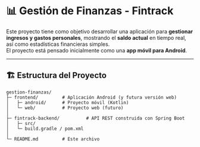 # 📊 Gestión de Finanzas - Fintrack

Este proyecto tiene como objetivo desarrollar una aplicación para **gestionar ingresos y gastos personales**, mostrando el **saldo actual** en tiempo real, así como estadísticas financieras simples.  
El proyecto está pensado inicialmente como una **app móvil para Android**.

---

## 🏗️ Estructura del Proyecto

```plaintext
gestion-finanzas/
├─ frontend/         # Aplicación Android (y futura versión web)
│   ├─ android/      # Proyecto móvil (Kotlin)
│   └─ web/          # Proyecto web (futuro)
│
├─ fintrack-backend/          # API REST construida con Spring Boot
│   ├─ src/
│   └─ build.gradle / pom.xml
│
└─ README.md         # Este archivo
```
